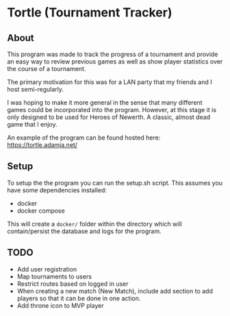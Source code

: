 # Tortle (Tournament Tracker)

## About

This program was made to track the progress of a tournament and provide an easy way to review previous games as well as show player statistics over the course of a tournament.

The primary motivation for this was for a LAN party that my friends and I host semi-regularly.

I was hoping to make it more general in the sense that many different games could be incorporated into the program. However, at this stage it is only designed to be used for Heroes of Newerth. A classic, almost dead game that I enjoy.

An example of the program can be found hosted here: https://tortle.adamja.net/

## Setup

To setup the the program you can run the setup.sh script.  This assumes you have some dependencies installed:
* docker
* docker compose

This will create a ```docker/``` folder within the directory which will contain/persist the database and logs for the program.

## TODO

* Add user registration
* Map tournaments to users
* Restrict routes based on logged in user
* When creating a new match (New Match), include add section to add players so that it can be done in one action.
* Add throne icon to MVP player